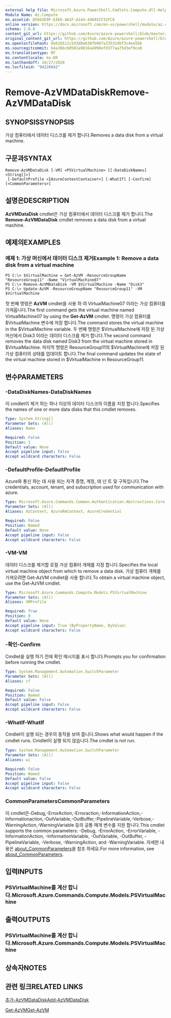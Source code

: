 ```yaml
---
external help file: Microsoft.Azure.PowerShell.Cmdlets.Compute.dll-Help.xml
Module Name: Az.Compute
ms.assetid: D5943E9F-E4E6-4A1F-A144-44691CF32FC8
online version: https://docs.microsoft.com/en-us/powershell/module/az.compute/remove-azvmdatadisk
schema: 2.0.0
content_git_url: https://github.com/Azure/azure-powershell/blob/master/src/Compute/Compute/help/Remove-AzVMDataDisk.md
original_content_git_url: https://github.com/Azure/azure-powershell/blob/master/src/Compute/Compute/help/Remove-AzVMDataDisk.md
ms.openlocfilehash: 6b618511c5d3d8a636fb96fa335314bf3c4ee5bb
ms.sourcegitcommit: b4a38bcb0501a9016a4998efd377aa75d3ef9ce8
ms.translationtype: MT
ms.contentlocale: ko-KR
ms.lasthandoff: 10/27/2020
ms.locfileid: "94226642"
---
```

# <span data-ttu-id="084a6-101">Remove-AzVMDataDisk</span><span class="sxs-lookup"><span data-stu-id="084a6-101">Remove-AzVMDataDisk</span></span>

## <span data-ttu-id="084a6-102">SYNOPSIS</span><span class="sxs-lookup"><span data-stu-id="084a6-102">SYNOPSIS</span></span>
<span data-ttu-id="084a6-103">가상 컴퓨터에서 데이터 디스크를 제거 합니다.</span><span class="sxs-lookup"><span data-stu-id="084a6-103">Removes a data disk from a virtual machine.</span></span>

## <span data-ttu-id="084a6-104">구문과</span><span class="sxs-lookup"><span data-stu-id="084a6-104">SYNTAX</span></span>

```
Remove-AzVMDataDisk [-VM] <PSVirtualMachine> [[-DataDiskNames] <String[]>]
 [-DefaultProfile <IAzureContextContainer>] [-WhatIf] [-Confirm] [<CommonParameters>]
```

## <span data-ttu-id="084a6-105">설명은</span><span class="sxs-lookup"><span data-stu-id="084a6-105">DESCRIPTION</span></span>
<span data-ttu-id="084a6-106">**AzVMDataDisk** cmdlet은 가상 컴퓨터에서 데이터 디스크를 제거 합니다.</span><span class="sxs-lookup"><span data-stu-id="084a6-106">The **Remove-AzVMDataDisk** cmdlet removes a data disk from a virtual machine.</span></span>

## <span data-ttu-id="084a6-107">예제의</span><span class="sxs-lookup"><span data-stu-id="084a6-107">EXAMPLES</span></span>

### <span data-ttu-id="084a6-108">예제 1: 가상 머신에서 데이터 디스크 제거</span><span class="sxs-lookup"><span data-stu-id="084a6-108">Example 1: Remove a data disk from a virtual machine</span></span>
```
PS C:\> $VirtualMachine = Get-AzVM -ResourceGroupName "ResourceGroup11" -Name "VirtualMachine07" 
PS C:\> Remove-AzVMDataDisk -VM $VirtualMachine -Name "Disk3"
PS C:\> Update-AzVM -ResourceGroupName "ResourceGroup11" -VM $VirtualMachine
```

<span data-ttu-id="084a6-109">첫 번째 명령은 **AzVM** cmdlet을 사용 하 여 VirtualMachine07 이라는 가상 컴퓨터를 가져옵니다.</span><span class="sxs-lookup"><span data-stu-id="084a6-109">The first command gets the virtual machine named VirtualMachine07 by using the **Get-AzVM** cmdlet.</span></span>
<span data-ttu-id="084a6-110">명령이 가상 컴퓨터를 $VirtualMachine 변수에 저장 합니다.</span><span class="sxs-lookup"><span data-stu-id="084a6-110">The command stores the virtual machine in the $VirtualMachine variable.</span></span>
<span data-ttu-id="084a6-111">두 번째 명령은 $VirtualMachine에 저장 된 가상 머신에서 Disk3 이라는 데이터 디스크를 제거 합니다.</span><span class="sxs-lookup"><span data-stu-id="084a6-111">The second command removes the data disk named Disk3 from the virtual machine stored in $VirtualMachine.</span></span>
<span data-ttu-id="084a6-112">마지막 명령은 ResourceGroup11의 $VirtualMachine에 저장 된 가상 컴퓨터의 상태를 업데이트 합니다.</span><span class="sxs-lookup"><span data-stu-id="084a6-112">The final command updates the state of the virtual machine stored in $VirtualMachine in ResourceGroup11.</span></span>

## <span data-ttu-id="084a6-113">변수</span><span class="sxs-lookup"><span data-stu-id="084a6-113">PARAMETERS</span></span>

### <span data-ttu-id="084a6-114">-DataDiskNames</span><span class="sxs-lookup"><span data-stu-id="084a6-114">-DataDiskNames</span></span>
<span data-ttu-id="084a6-115">이 cmdlet이 제거 하는 하나 이상의 데이터 디스크의 이름을 지정 합니다.</span><span class="sxs-lookup"><span data-stu-id="084a6-115">Specifies the names of one or more data disks that this cmdlet removes.</span></span>

```yaml
Type: System.String[]
Parameter Sets: (All)
Aliases: Name

Required: False
Position: 1
Default value: None
Accept pipeline input: False
Accept wildcard characters: False
```

### <span data-ttu-id="084a6-116">-DefaultProfile</span><span class="sxs-lookup"><span data-stu-id="084a6-116">-DefaultProfile</span></span>
<span data-ttu-id="084a6-117">Azure와 통신 하는 데 사용 되는 자격 증명, 계정, 테 넌 트 및 구독입니다.</span><span class="sxs-lookup"><span data-stu-id="084a6-117">The credentials, account, tenant, and subscription used for communication with azure.</span></span>

```yaml
Type: Microsoft.Azure.Commands.Common.Authentication.Abstractions.Core.IAzureContextContainer
Parameter Sets: (All)
Aliases: AzContext, AzureRmContext, AzureCredential

Required: False
Position: Named
Default value: None
Accept pipeline input: False
Accept wildcard characters: False
```

### <span data-ttu-id="084a6-118">-VM</span><span class="sxs-lookup"><span data-stu-id="084a6-118">-VM</span></span>
<span data-ttu-id="084a6-119">데이터 디스크를 제거할 로컬 가상 컴퓨터 개체를 지정 합니다.</span><span class="sxs-lookup"><span data-stu-id="084a6-119">Specifies the local virtual machine object from which to remove a data disk.</span></span>
<span data-ttu-id="084a6-120">가상 컴퓨터 개체를 가져오려면 Get-AzVM cmdlet을 사용 합니다.</span><span class="sxs-lookup"><span data-stu-id="084a6-120">To obtain a virtual machine object, use the Get-AzVM cmdlet.</span></span>

```yaml
Type: Microsoft.Azure.Commands.Compute.Models.PSVirtualMachine
Parameter Sets: (All)
Aliases: VMProfile

Required: True
Position: 0
Default value: None
Accept pipeline input: True (ByPropertyName, ByValue)
Accept wildcard characters: False
```

### <span data-ttu-id="084a6-121">-확인</span><span class="sxs-lookup"><span data-stu-id="084a6-121">-Confirm</span></span>
<span data-ttu-id="084a6-122">Cmdlet을 실행 하기 전에 확인 메시지를 표시 합니다.</span><span class="sxs-lookup"><span data-stu-id="084a6-122">Prompts you for confirmation before running the cmdlet.</span></span>

```yaml
Type: System.Management.Automation.SwitchParameter
Parameter Sets: (All)
Aliases: cf

Required: False
Position: Named
Default value: False
Accept pipeline input: False
Accept wildcard characters: False
```

### <span data-ttu-id="084a6-123">-WhatIf</span><span class="sxs-lookup"><span data-stu-id="084a6-123">-WhatIf</span></span>
<span data-ttu-id="084a6-124">Cmdlet이 실행 되는 경우의 동작을 보여 줍니다.</span><span class="sxs-lookup"><span data-stu-id="084a6-124">Shows what would happen if the cmdlet runs.</span></span> <span data-ttu-id="084a6-125">Cmdlet이 실행 되지 않습니다.</span><span class="sxs-lookup"><span data-stu-id="084a6-125">The cmdlet is not run.</span></span>

```yaml
Type: System.Management.Automation.SwitchParameter
Parameter Sets: (All)
Aliases: wi

Required: False
Position: Named
Default value: False
Accept pipeline input: False
Accept wildcard characters: False
```

### <span data-ttu-id="084a6-126">CommonParameters</span><span class="sxs-lookup"><span data-stu-id="084a6-126">CommonParameters</span></span>
<span data-ttu-id="084a6-127">이 cmdlet은-Debug,-ErrorAction,-Erroraction,-InformationAction,-Informationaction,-OutVariable,-OutBuffer,-PipelineVariable,-Verbose,-WarningAction,-WarningVariable 등의 공통 매개 변수를 지원 합니다.</span><span class="sxs-lookup"><span data-stu-id="084a6-127">This cmdlet supports the common parameters: -Debug, -ErrorAction, -ErrorVariable, -InformationAction, -InformationVariable, -OutVariable, -OutBuffer, -PipelineVariable, -Verbose, -WarningAction, and -WarningVariable.</span></span> <span data-ttu-id="084a6-128">자세한 내용은 [about_CommonParameters](http://go.microsoft.com/fwlink/?LinkID=113216)을 참조 하세요.</span><span class="sxs-lookup"><span data-stu-id="084a6-128">For more information, see [about_CommonParameters](http://go.microsoft.com/fwlink/?LinkID=113216).</span></span>

## <span data-ttu-id="084a6-129">입력</span><span class="sxs-lookup"><span data-stu-id="084a6-129">INPUTS</span></span>

### <span data-ttu-id="084a6-130">PSVirtualMachine를 계산 합니다.</span><span class="sxs-lookup"><span data-stu-id="084a6-130">Microsoft.Azure.Commands.Compute.Models.PSVirtualMachine</span></span>

## <span data-ttu-id="084a6-131">출력</span><span class="sxs-lookup"><span data-stu-id="084a6-131">OUTPUTS</span></span>

### <span data-ttu-id="084a6-132">PSVirtualMachine를 계산 합니다.</span><span class="sxs-lookup"><span data-stu-id="084a6-132">Microsoft.Azure.Commands.Compute.Models.PSVirtualMachine</span></span>

## <span data-ttu-id="084a6-133">상속자</span><span class="sxs-lookup"><span data-stu-id="084a6-133">NOTES</span></span>

## <span data-ttu-id="084a6-134">관련 링크</span><span class="sxs-lookup"><span data-stu-id="084a6-134">RELATED LINKS</span></span>

[<span data-ttu-id="084a6-135">추가-AzVMDataDisk</span><span class="sxs-lookup"><span data-stu-id="084a6-135">Add-AzVMDataDisk</span></span>](./Add-AzVMDataDisk.md)

[<span data-ttu-id="084a6-136">Get-AzVM</span><span class="sxs-lookup"><span data-stu-id="084a6-136">Get-AzVM</span></span>](./Get-AzVM.md)


